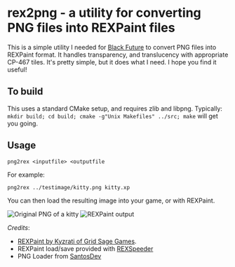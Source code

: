 # rex2png - a utility for converting PNG files into REXPaint files

This is a simple utility I needed for [Black Future](https://github.com/thebracket/bgame) to convert PNG files into REXPaint format.
It handles transparency, and translucency with appropriate CP-467 tiles. It's pretty simple, but it does what I need. I hope
you find it useful!

## To build

This uses a standard CMake setup, and requires zlib and libpng. Typically:
 `mkdir build; cd build; cmake -g"Unix Makefiles" ../src; make` 
will get you going.

## Usage

`png2rex <inputfile> <outputfile`

For example:

`png2rex ../testimage/kitty.png kitty.xp`

You can then load the resulting image into your game, or with REXPaint.

![Original PNG of a kitty](https://raw.githubusercontent.com/thebracket/png2rex/master/testimage/kitty.png)
![REXPaint output](https://raw.githubusercontent.com/thebracket/png2rex/master/testimage/Kitty-REX.png)

*Credits*: 
* [REXPaint by Kyzrati of Grid Sage Games](http://www.gridsagegames.com/rexpaint/).
* REXPaint load/save provided with [REXSpeeder](https://github.com/pyridine/REXSpeeder)
* PNG Loader from [SantosDev](http://santosdev.blogspot.com/2012/08/loading-png-image-with-libpng-1512-or.html)
